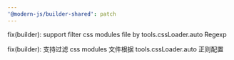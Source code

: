 ```yaml
---
'@modern-js/builder-shared': patch
---
```


fix(builder): support filter css modules file by tools.cssLoader.auto Regexp

fix(builder): 支持过滤 css modules 文件根据 tools.cssLoader.auto 正则配置
